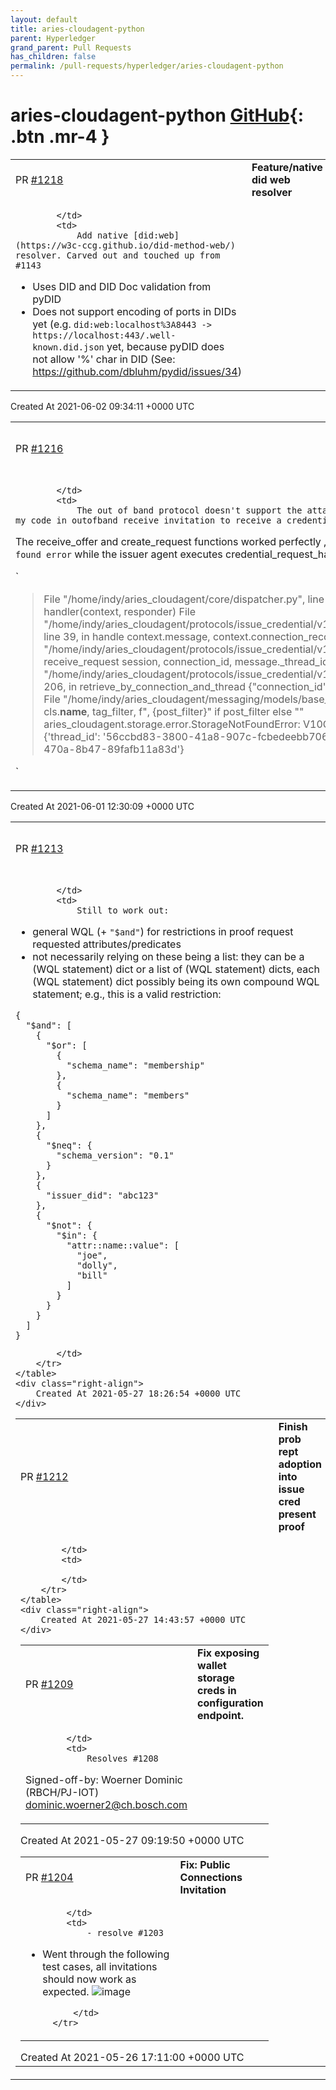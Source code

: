 ```yaml
---
layout: default
title: aries-cloudagent-python
parent: Hyperledger
grand_parent: Pull Requests
has_children: false
permalink: /pull-requests/hyperledger/aries-cloudagent-python
---
```


# aries-cloudagent-python <span class="fs-3 right-align">[GitHub](https://github.com/hyperledger/aries-cloudagent-python){: .btn .mr-4 }</span>


<div>
    <table>
        <tr>
            <td>
                PR <a href="https://github.com/hyperledger/aries-cloudagent-python/pull/1218" class=".btn">#1218</a>
            </td>
            <td>
                <b>
                    Feature/native did web resolver
                </b>
            </td>
        </tr>
        <tr>
            <td>
                
            </td>
            <td>
                Add native [did:web](https://w3c-ccg.github.io/did-method-web/) resolver. Carved out and touched up from #1143 

- Uses DID and DID Doc validation from pyDID
- Does not support encoding of ports in DIDs yet (e.g. `did:web:localhost%3A8443 -> https://localhost:443/.well-known.did.json` yet, because pyDID does not allow '%' char in DID (See: https://github.com/dbluhm/pydid/issues/34)
            </td>
        </tr>
    </table>
    <div class="right-align">
        Created At 2021-06-02 09:34:11 +0000 UTC
    </div>
</div>

<div>
    <table>
        <tr>
            <td>
                PR <a href="https://github.com/hyperledger/aries-cloudagent-python/pull/1216" class=".btn">#1216</a>
            </td>
            <td>
                <b>
                    Add outofband credential-offer
                </b>
            </td>
        </tr>
        <tr>
            <td>
                
            </td>
            <td>
                The out of band protocol doesn't support the attachment type credential-offer yet. I added my code in outofband receive_invitation to receive a credential offer and send a credential request. 

The receive_offer and create_request functions worked perfectly , But I am facing a `connection_record not found error` while the issuer agent executes credential_request_handler script. I am including the logs below. 

`  

> File "/home/indy/aries_cloudagent/core/dispatcher.py", line 198, in handle_message
>     await handler(context, responder)
>   File "/home/indy/aries_cloudagent/protocols/issue_credential/v1_0/handlers/credential_request_handler.py", line 39, in handle
>     context.message, context.connection_record.connection_id
>   File "/home/indy/aries_cloudagent/protocols/issue_credential/v1_0/manager.py", line 470, in receive_request
>     session, connection_id, message._thread_id
>   File "/home/indy/aries_cloudagent/protocols/issue_credential/v1_0/models/credential_exchange.py", line 206, in retrieve_by_connection_and_thread
>     {"connection_id": connection_id} if connection_id else None,
>   File "/home/indy/aries_cloudagent/messaging/models/base_record.py", line 250, in retrieve_by_tag_filter
>     cls.__name__, tag_filter, f", {post_filter}" if post_filter else ""
> aries_cloudagent.storage.error.StorageNotFoundError: V10CredentialExchange record not found for {'thread_id': '56ccbd83-3800-41a8-907c-fcbedeebb706'}, {'connection_id': '737ca643-7f05-470a-8b47-89fafb11a83d'}

`
            </td>
        </tr>
    </table>
    <div class="right-align">
        Created At 2021-06-01 12:30:09 +0000 UTC
    </div>
</div>

<div>
    <table>
        <tr>
            <td>
                PR <a href="https://github.com/hyperledger/aries-cloudagent-python/pull/1213" class=".btn">#1213</a>
            </td>
            <td>
                <b>
                    Support indy 1.16 predicate restrictions
                </b>
            </td>
        </tr>
        <tr>
            <td>
                
            </td>
            <td>
                Still to work out:
* general WQL (+ `"$and"`) for restrictions in proof request requested attributes/predicates
* not necessarily relying on these being a list: they can be a (WQL statement) dict or a list of (WQL statement) dicts, each (WQL statement) dict possibly being its own compound WQL statement; e.g., this is a valid restriction:
```
{
  "$and": [
    {
      "$or": [
        {
          "schema_name": "membership"
        },
        {
          "schema_name": "members"
        }
      ]
    },
    {
      "$neq": {
        "schema_version": "0.1"
      }
    },
    {
      "issuer_did": "abc123"
    },
    {
      "$not": {
        "$in": {
          "attr::name::value": [
            "joe",
            "dolly",
            "bill"
          ]
        }
      }
    }
  ]
}
```
            </td>
        </tr>
    </table>
    <div class="right-align">
        Created At 2021-05-27 18:26:54 +0000 UTC
    </div>
</div>

<div>
    <table>
        <tr>
            <td>
                PR <a href="https://github.com/hyperledger/aries-cloudagent-python/pull/1212" class=".btn">#1212</a>
            </td>
            <td>
                <b>
                    Finish prob rept adoption into issue cred present proof
                </b>
            </td>
        </tr>
        <tr>
            <td>
                
            </td>
            <td>
                
            </td>
        </tr>
    </table>
    <div class="right-align">
        Created At 2021-05-27 14:43:57 +0000 UTC
    </div>
</div>

<div>
    <table>
        <tr>
            <td>
                PR <a href="https://github.com/hyperledger/aries-cloudagent-python/pull/1209" class=".btn">#1209</a>
            </td>
            <td>
                <b>
                    Fix exposing wallet storage creds in configuration endpoint.
                </b>
            </td>
        </tr>
        <tr>
            <td>
                
            </td>
            <td>
                Resolves #1208 

Signed-off-by: Woerner Dominic (RBCH/PJ-IOT) <dominic.woerner2@ch.bosch.com>
            </td>
        </tr>
    </table>
    <div class="right-align">
        Created At 2021-05-27 09:19:50 +0000 UTC
    </div>
</div>

<div>
    <table>
        <tr>
            <td>
                PR <a href="https://github.com/hyperledger/aries-cloudagent-python/pull/1204" class=".btn">#1204</a>
            </td>
            <td>
                <b>
                    Fix: Public Connections Invitation
                </b>
            </td>
        </tr>
        <tr>
            <td>
                
            </td>
            <td>
                - resolve #1203 
- Went through the following test cases, all invitations should now work as expected.
![image](https://user-images.githubusercontent.com/9292265/119702684-942f2480-be0a-11eb-9527-cbff0e26f885.png)

            </td>
        </tr>
    </table>
    <div class="right-align">
        Created At 2021-05-26 17:11:00 +0000 UTC
    </div>
</div>

